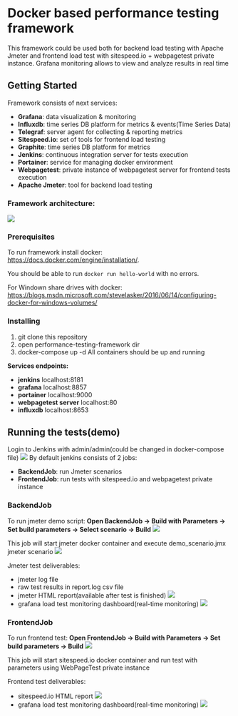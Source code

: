 # Docker based performance testing framework

This framework could be used both for backend load testing with Apache Jmeter and frontend load test with sitespeed.io + webpagetest private instance.
Grafana monitoring allows to view and analyze results in real time

## Getting Started

Framework consists of next services:
- **Grafana**: data visualization & monitoring
- **Influxdb**: time series DB platform for metrics & events(Time Series Data)
- **Telegraf**: server agent for collecting & reporting metrics
- **Sitespeed.io**: set of tools for frontend load testing
- **Graphite**: time series DB platform for metrics
- **Jenkins**: continuous integration server for tests execution
- **Portainer**: service for managing docker environment
- **Webpagetest**: private instance of webpagetest server for frontend tests execution
- **Apache Jmeter**: tool for backend load testing


### Framework architecture:
![](https://github.com/serputko/performance-testing-framework/blob/master/docs/img/Framework%20structure.png)
	
### Prerequisites

To run framework install docker: https://docs.docker.com/engine/installation/.

You should be able to run ```docker run hello-world``` with no errors.

For Windown share drives with docker: https://blogs.msdn.microsoft.com/stevelasker/2016/06/14/configuring-docker-for-windows-volumes/

### Installing

1. git clone this repository
2. open performance-testing-framework dir
3. docker-compose up -d
All containers should be up and running

**Services endpoints:**
- **jenkins** localhost:8181
- **grafana** localhost:8857
- **portainer** localhost:9000
- **webpagetest server** localhost:80
- **influxdb** localhost:8653

## Running the tests(demo)

Login to Jenkins with admin/admin(could be changed in docker-compose file)
![](https://github.com/serputko/performance-testing-framework/blob/master/docs/img/jenkins_dashboard.png)
By default jenkins consists of 2 jobs:
- **BackendJob**: run Jmeter scenarios
- **FrontendJob**: run tests with sitespeed.io and webpagetest private instance

### BackendJob
To run jmeter demo script: **Open BackendJob -> Build with Parameters -> Set build parameters -> Select scenario -> Build**
![](https://github.com/serputko/performance-testing-framework/blob/master/docs/img/jenkins_backendjob_run.png)

This job will start jmeter docker container and execute demo_scenario.jmx jmeter scenario
![](https://github.com/serputko/performance-testing-framework/blob/master/docs/img/jmeter_demo_scenario.png)

Jmeter test deliverables:
- jmeter log file
- raw test results in report.log csv file
- jmeter HTML report(available after test is finished)
![](https://github.com/serputko/performance-testing-framework/blob/master/docs/img/jenkins_backendjob_jmeter_html_report.png )
- grafana load test monitoring dashboard(real-time monitoring)
![](https://github.com/serputko/performance-testing-framework/blob/master/docs/img/grafana_load_test_dashboard.png)

### FrontendJob
To run frontend test: **Open FrontendJob -> Build with Parameters -> Set build parameters -> Build**
![](https://github.com/serputko/performance-testing-framework/blob/master/docs/img/jenkins_frontendjob_run.png)

This job will start sitespeed.io docker container and run test with parameters using WebPageTest private instance 

Frontend test deliverables:
- sitespeed.io HTML report
![](https://github.com/serputko/performance-testing-framework/blob/master/docs/img/jenkins_frontendjob_sitespeed_html_report.png)
- grafana load test monitoring dashboard(real-time monitoring)
![](https://github.com/serputko/performance-testing-framework/blob/master/docs/img/jenkins_frontendjob_webpagetest_html_report.png)
